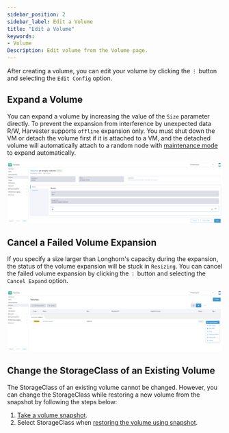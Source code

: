 ```yaml
---
sidebar_position: 2
sidebar_label: Edit a Volume
title: "Edit a Volume"
keywords:
- Volume
Description: Edit volume from the Volume page.
---
```


After creating a volume, you can edit your volume by clicking the `⋮` button and selecting the `Edit Config` option.

## Expand a Volume

You can expand a volume by increasing the value of the `Size` parameter directly.
To prevent the expansion from interference by unexpected data R/W, Harvester supports `offline` expansion only. You must shut down the VM or detach the volume first if it is attached to a VM, and the detached volume will automatically attach to a random node with [maintenance mode](https://longhorn.io/docs/1.3.2/concepts/#22-reverting-volumes-in-maintenance-mode) to expand automatically.

![expand-volume](/img/v1.2/volume/expand-volume.png)

## Cancel a Failed Volume Expansion

If you specify a size larger than Longhorn's capacity during the expansion, the status of the volume expansion will be stuck in `Resizing`. You can cancel the failed volume expansion by clicking the `⋮` button and selecting the `Cancel Expand` option.

![cancel-failed-volume-expansion](/img/v1.2/volume/cancel-failed-volume-expansion.png)

## Change the StorageClass of an Existing Volume

The StorageClass of an existing volume cannot be changed. However, you can change the StorageClass while restoring a new volume from the snapshot by following the steps below:

1. [Take a volume snapshot](./volume-snapshots.md#create-volume-snapshots).
2. Select StorageClass when [restoring the volume using snapshot](./volume-snapshots.md#restore-a-new-volume-using-volume-snapshot).
